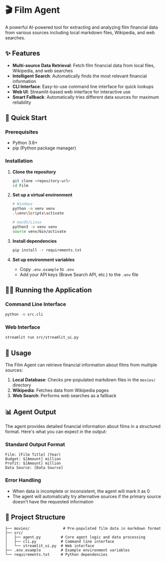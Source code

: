 # 🎬 Film Agent

A powerful AI-powered tool for extracting and analyzing film financial data from various sources including local markdown files, Wikipedia, and web searches.

## ✨ Features

- **Multi-source Data Retrieval**: Fetch film financial data from local files, Wikipedia, and web searches
- **Intelligent Search**: Automatically finds the most relevant financial information
- **CLI Interface**: Easy-to-use command line interface for quick lookups
- **Web UI**: Streamlit-based web interface for interactive use
- **Smart Fallback**: Automatically tries different data sources for maximum reliability

## 🚀 Quick Start

### Prerequisites
- Python 3.8+
- pip (Python package manager)

### Installation

1. **Clone the repository**
   ```bash
   git clone <repository-url>
   cd Film
   ```

2. **Set up a virtual environment**
   ```bash
   # Windows
   python -m venv venv
   .\venv\Scripts\activate
   
   # macOS/Linux
   python3 -m venv venv
   source venv/bin/activate
   ```

3. **Install dependencies**
   ```bash
   pip install -r requirements.txt
   ```

4. **Set up environment variables**
   - Copy `.env.example` to `.env`
   - Add your API keys (Brave Search API, etc.) to the `.env` file

## 🏃‍♂️ Running the Application

### Command Line Interface
```bash
python -m src.cli
```

### Web Interface
```bash
streamlit run src/streamlit_ui.py
```

## 🎯 Usage

The Film Agent can retrieve financial information about films from multiple sources:

1. **Local Database**: Checks pre-populated markdown files in the `movies/` directory
2. **Wikipedia**: Fetches data from Wikipedia pages
3. **Web Search**: Performs web searches as a fallback

## 📊 Agent Output

The agent provides detailed financial information about films in a structured format. Here's what you can expect in the output:

### Standard Output Format
```
Film: [Film Title] (Year)
Budget: $[Amount] million
Profit: $[Amount] million
Data Source: [Data Source]
```



### Error Handling
- When data is incomplete or inconsistent, the agent will mark it as 0
- The agent will automatically try alternative sources if the primary source doesn't have the requested information

## 📂 Project Structure

```
├── movies/               # Pre-populated film data in markdown format
├── src/
│   ├── agent.py         # Core agent logic and data processing
│   ├── cli.py           # Command line interface
│   └── streamlit_ui.py  # Web interface
├── .env.example         # Example environment variables
└── requirements.txt     # Python dependencies
```



